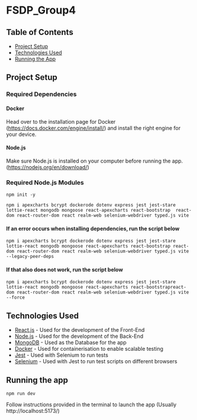 # FSDP_Group4

## Table of Contents
* [Project Setup](#project-setup)
* [Technologies Used](#technologies-used)
* [Running the App](#running-the-app)

## Project Setup

### Required Dependencies

#### Docker
Head over to the installation page for Docker (https://docs.docker.com/engine/install/) and install the right engine for your device.

#### Node.js
Make sure Node.js is installed on your computer before running the app. (https://nodejs.org/en/download/)

### Required Node.js Modules
```shell
npm init -y
```

```shell
npm i apexcharts bcrypt dockerode dotenv express jest jest-stare lottie-react mongodb mongoose react-apexcharts react-bootstrap  react-dom react-router-dom react realm-web selenium-webdriver typed.js vite
```

#### If an error occurs when installing dependencies, run the script below
```shell
npm i apexcharts bcrypt dockerode dotenv express jest jest-stare lottie-react mongodb mongoose react-apexcharts react-bootstrap react-dom react-router-dom react realm-web selenium-webdriver typed.js vite --legacy-peer-deps
```

#### If that also does not work, run the script below
```shell
npm i apexcharts bcrypt dockerode dotenv express jest jest-stare lottie-react mongodb mongoose react-apexcharts react-bootstrapreact-dom react-router-dom react realm-web selenium-webdriver typed.js vite --force
```

## Technologies Used
* [React.js](https://react.dev/) - Used for the development of the Front-End
* [Node.js](https://nodejs.org/en) - Used for the development of the Back-End
* [MongoDB](https://www.mongodb.com/) - Used as the Database for the app
* [Docker](https://www.docker.com/) - Used for containerisation to enable scalable testing
* [Jest](https://jestjs.io/) - Used with Selenium to run tests
* [Selenium](https://www.selenium.dev/) - Used with Jest to run test scripts on different browsers

## Running the app
```shell
npm run dev
```

Follow instructions provided in the terminal to launch the app (Usually http://localhost:5173/)

